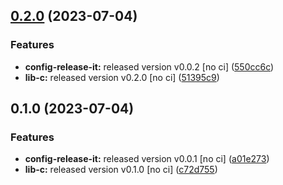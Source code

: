 

## [0.2.0](https://github.com/airwaycai/monorepo-release-it/compare/@mono-release/lib-b-v0.1.0...@mono-release/lib-b-v0.2.0) (2023-07-04)


### Features

* **config-release-it:** released version v0.0.2 [no ci] ([550cc6c](https://github.com/airwaycai/monorepo-release-it/commit/550cc6c93dea20d53ebb11002d9829c114e1df62))
* **lib-c:** released version v0.2.0 [no ci] ([51395c9](https://github.com/airwaycai/monorepo-release-it/commit/51395c9bb1d96e6e3682b081d34cccea1790944f))

## 0.1.0 (2023-07-04)


### Features

* **config-release-it:** released version v0.0.1 [no ci] ([a01e273](https://github.com/airwaycai/monorepo-release-it/commit/a01e273c140fc2e8b31b7879529006c06da00f44))
* **lib-c:** released version v0.1.0 [no ci] ([c72d755](https://github.com/airwaycai/monorepo-release-it/commit/c72d7555e4f82819ac3e53b7dd6ed0ce90b0ff06))